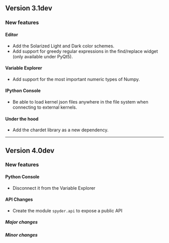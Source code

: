## Version 3.1dev

### New features

#### Editor
* Add the Solarized Light and Dark color schemes.
* Add support for greedy regular expressions in the find/replace widget
  (only available under PyQt5).

#### Variable Explorer
* Add support for the most important numeric types of Numpy.

#### IPython Console
* Be able to load kernel json files anywhere in the file system when
  connecting to external kernels.

#### Under the hood
* Add the chardet library as a new dependency.


----


## Version 4.0dev

### New features

#### Python Console
* Disconnect it from the Variable Explorer

#### API Changes
* Create the module `spyder.api` to expose a public API

##### Major changes

##### Minor changes
